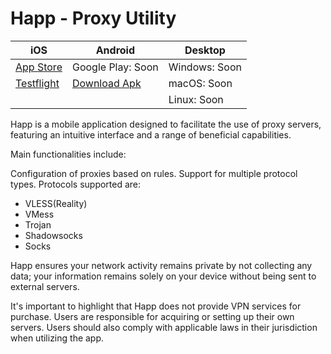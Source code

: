 # Happ - Proxy Utility

| iOS                                                                        | Android                                                                                                             | Desktop       |
| -------------------------------------------------------------------------- | ------------------------------------------------------------------------------------------------------------------- | ------------- |
| [App Store](https://apps.apple.com/us/app/happ-proxy-utility/id6504287215) | Google Play: Soon                                                                                                   | Windows: Soon |
| [Testflight](https://testflight.apple.com/join/XMls6Ckd)                   | [Download Apk](https://github.com/FlyFrg/Happ\_android\_update/releases/latest/download/Happ\_1.2.0\_1061\_all.apk) | macOS: Soon   |
|                                                                            |                                                                                                                     | Linux: Soon   |

Happ is a mobile application designed to facilitate the use of proxy servers, featuring an intuitive interface and a range of beneficial capabilities.

Main functionalities include:

Configuration of proxies based on rules. Support for multiple protocol types. Protocols supported are:

* VLESS(Reality)
* VMess
* Trojan
* Shadowsocks
* Socks

Happ ensures your network activity remains private by not collecting any data; your information remains solely on your device without being sent to external servers.

It's important to highlight that Happ does not provide VPN services for purchase. Users are responsible for acquiring or setting up their own servers. Users should also comply with applicable laws in their jurisdiction when utilizing the app.
